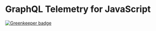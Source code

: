 # GraphQL Telemetry for JavaScript

[![Greenkeeper badge](https://badges.greenkeeper.io/apollographql/graphql-telemetry-js.svg)](https://greenkeeper.io/)